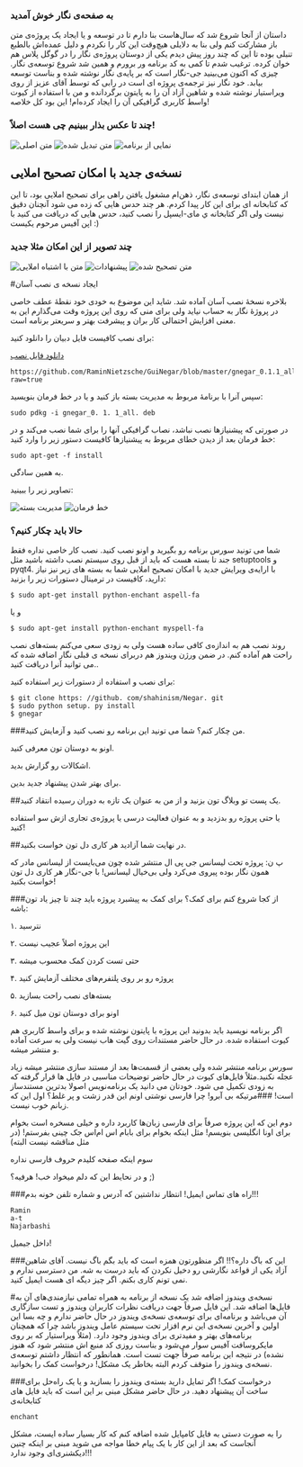 ### به صفحه‌ی نگار خوش آمدید
داستان از آنجا شروع شد که سال‌هاست بنا دارم تا در توسعه و یا ایجاد یک پروژه‌ی متن باز مشارکت کنم ولی بنا به دلایلی هیچ‌وقت این کار را نکردم و دلیل عمده‌اش بالطبع تنبلی بوده تا این که چند روز پیش دیدم یکی از دوستان پروژه‌ی نگار را در گوگل پلاس هم خوان کرده. ترغیب شدم تا کمی به کد برنامه ور برورم و همین شد شروع توسعه‌ی نگار. 
چیزی که اکنون می‌بینید جی-نگار است که بر پایه‌ی نگار نوشته شده و بناست توسعه بیابد. خود نگار نیز ترجمه‌ی پروژه ای است در رابی که توسط آقای عزیز از روی ویراستیار نوشته شده و شاهین آزاد آن را به پایتون برگردانده و من با استفاده از کیوت واسط کاربری گرافیکی آن را ایجاد کرده‌ام! 
این بود کل خلاصه! 

### چند تا عکس بذار ببینیم چی هست اصلاً! 
![متن اصلی](https://raw.github.com/RaminNietzsche/GuiNegar/master/ScreenShot/0.jpg)
![متن تبدیل شده](https://raw.github.com/RaminNietzsche/GuiNegar/master/ScreenShot/1.jpg)
![نمایی از برنامه](https://raw.github.com/RaminNietzsche/GuiNegar/master/ScreenShot/2.jpg)


## نسخه‌ی جدید با امکان تصحیح املایی
از همان ابتدای توسعه‌ی نگار، ذهن‌ام مشغول یافتن راهی برای تصحیح املایی بود، تا این که کتابخانه ای برای این کار پیدا کردم. هر چند حدس هایی که زده می شود آنچنان دقیق نیست ولی اگر کتابخانه ي مای-ایسپل را نصب کنید، حدس هایی که دریافت می کنید با اپن آفیس مرحوم یکیست :)

### چند تصویر از این امکان مثلا جدید

![متن با اشتباه املایی](https://raw.github.com/RaminNietzsche/GuiNegar/master/ScreenShot/3.png)
![پیشنهادات](https://raw.github.com/RaminNietzsche/GuiNegar/master/ScreenShot/4.png)
![متن تصحیح شده](https://raw.github.com/RaminNietzsche/GuiNegar/master/ScreenShot/5.png)


#ایجاد نسخه ی نصب آسان

بلاخره نسخهٔ نصب آسان آماده شد‌. شاید این موضوع به خودی خود نقطهٔ عطف خاصی در پروژهٔ نگار به حساب نیاید ولی برای منی که روی این پروژه وقت می‌گذارم این به معنی افزایش احتمالی کار بران و پیشرفت بهتر و سریعتر برنامه است‌.
 
برای نصب کافیست فایل دبیان را دانلود کنید‌: 

[دانلود فایل نصب](https://github.com/RaminNietzsche/GuiNegar/blob/master/gnegar_0.1.1_all.deb?raw=true)

```
https://github.com/RaminNietzsche/GuiNegar/blob/master/gnegar_0.1.1_all.deb?raw=true
```

سپس آنرا با برنامهٔ مربوط به مدیریت بسته باز کنید و یا در خط فرمان بنویسید‌: 
```
sudo pdkg -i gnegar_0‌. 1‌. 1_all‌. deb
```
در صورتی که پیشنیاز‌ها نصب نباشد‌، نصاب گرافیکی آنها را برای شما نصب می‌کند و در خط فرمان بعد از دیدن خطای مربوط به پیشنیازها کافیست دستور زیر را وارد کنید‌: 
```
sudo apt-get -f install
```
به همین سادگی‌. 

تصاویر زیر را ببینید‌: 

![مدیریت بسته](https://raw.github.com/RaminNietzsche/GuiNegar/master/ScreenShot/6.png)
![خط فرمان](https://raw.github.com/RaminNietzsche/GuiNegar/master/ScreenShot/7.png)
### حالا باید چکار کنیم؟
شما می تونید سورس برنامه رو بگیرید و اونو نصب کنید. نصب کار خاصی نداره فقط جند تا بسته هست که باید از قبل روی سیستم نصب داشته باشید مثل setuptools و pyqt4‌. 
با ارایه‌ی ویرایش جدید با امکان تصحیح املایی شما به بسته های زیر نیز نیاز دارید، کافیست در ترمینال دستورات زیر را بزنید:

```
$ sudo apt-get install python-enchant aspell-fa
```

و یا

```
$ sudo apt-get install python-enchant myspell-fa
```

روند نصب هم به اندازه‌ی کافی ساده هست ولی به زودی سعی می‌کنم بسته‌های نصب راحت هم آماده کنم. در ضمن ورژن ویندوز هم دربرای نسخه ی قبلی نگار اضافه شده که می توانید آنرا دریافت کنید.. 

برای نصب و استفاده از دستورات زیر استفاده کنید: 

```
$ git clone https‌: //github‌. com/shahinism/Negar‌. git
$ sudo python setup‌. py install
$ gnegar
```
###من چکار کنم؟
شما می تونید این برنامه رو نصب کنید و آزمایش کنید. 

اونو به دوستان تون معرفی کنید. 

اشکالات رو گزارش بدید. 

برای بهتر شدن پیشنهاد جدید بدین. 

##یک پست تو وبلاگ تون بزنید و از من به عنوان یک تازه به دوران رسیده انتقاد کنید. 

یا حتی پروژه رو بدزدید و به عنوان فعالیت درسی یا پروژه‌ی تجاری ازش سو استفاده کنید! 

##در نهایت شما آزادید هر کاری دل تون خواست بکنید. 

پ ن‌: پروژه تحت لیسانس جی پی ال منتشر شده چون می‌بایست از لیسانس مادر که همون نگار بوده پیروی می‌کرد ولی بی‌خیال لیسانس! با جی-نگار هر کاری دل تون خواست بکنید! 

###از کجا شروع کنم برای کمک؟
برای کمک به پیشبرد پروژه باید چند تا چیز یاد تون باشه‌: 

۱. نترسید

۲. این پروژه اصلاً عجیب نیست

۳. حتی تست کردن کمک محسوب میشه

۴. پروژه رو بر روی پلتفرم‌های مختلف آزمایش کنید

۵. بسته‌های نصب راحت بسازید

۶. اونو برای دوستان تون میل کنید

اگر برنامه نویسید باید بدونید این پروژه با پایتون نوشته شده و برای واسط کاربری هم کیوت استفاده شده. 
در حال حاضر مستندات روی گیت هاب نیست ولی به سرعت آماده و منتشر میشه‌. 

سورس برنامه منتشر شده ولی بعضی از قسمت‌ها بعد از مستند سازی منتشر میشه زیاد عجله نکنید.مثلاً فایل‌های کیوت
در حال حاضر توضیحات مناسبی در فایل ها قرار گرفته که به زودی تکمیل می شود.
خودتان می دانید یک برنامه‌نویس اصولا بدترین مستندساز است!
###مرتیکه بی آبرو! چرا فارسی نوشتی اونم این قدر زشت و پر غلط؟
اول این که زبانم خوب نیست. 

دوم این که این پروژه صرفاً برای فارسی زبان‌ها کاربرد داره و خیلی مسخره است بخوام برای اونا انگلیسی بنویسم! 
مثل اینکه بخوام برای بابام اس ام‌اس جک چینی بفرستم! (در مثل مناقشه نیست البته) 

سوم اینکه صفحه کلیدم حروف فارسی نداره

و در نحایط این که دلم میخواد خب‌! هرفیه‌؟ 
;)

###راه های تماس
ایمیل!
انتظار نداشتین که آدرس و شماره تلفن خونه بدم!!!
```
Ramin
a-t
Najarbashi
```
داخل جیمیل!

###این که باگ داره؟!!
اگر منظورتون همزه است که باید بگم باگ نیست. آقای شاهین آزاد یکی از قواعد نگارشی رو  دخیل نکردن که باید درست به شه. من دسترسی ندارم و نمی تونم کاری بکنم.
اگر چیز دیگه ای هست ایمیل کنید.

#نسخه‌ی ویندوز اضافه شد
یک نسخه از برنامه به همراه تمامی نیازمندی‌های آن به فایل‌ها اضافه شد.
این فایل صرفاً جهت دریافت نظرات کاربران ویندوز و تست سازگاری آن می‌باشد و برنامه‌ای برای توسعه‌ی نسخه‌ی ویندوز در حال حاضر ندارم و چه بسا این اولین و آخرین نسخه‌ی این نرم افزار تحت سیستم عامل ویندوز باشد چرا که همچنان برنامه‌های بهتر و مفیدتری برای ویندوز وجود دارد. (مثلاً ویراستیار که بر روی مایکروسافت آفیس سوار می‌شود و بناست روزی کد منبع اش منتشر شود که هنوز نشده) در نتیجه این برنامه صرفاً جهت تست است.
همانطور که انتظار داشتم توسعه‌ی نسخه‌ی ویندوز را متوقف کردم البته بخاطر یک مشکل! درخواست کمک را بخوانید.

###درخواست کمک!
اگر تمایل دارید بسته‌ی ویندوز را بسازید و یا یک راه‌حل برای ساخت آن پیشنهاد دهید. در حال حاضر مشکل مبنی بر این است که باید فایل های کتابخانه‌ی 
```
enchant
```
را به صورت دستی به فایل کامپایل شده اضافه کنم که کار بسیار ساده ایست، مشکل آنجاست که بعد از این کار با یک پیام خطا مواجه می شوید مبنی بر اینکه چنین دیکشنری‌ای وجود ندارد!!!
